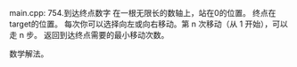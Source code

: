 main.cpp:
754.到达终点数字
在一根无限长的数轴上，站在0的位置。
终点在target的位置。
每次你可以选择向左或向右移动。第 n 次移动（从 1 开始），可以走 n 步。
返回到达终点需要的最小移动次数。

数学解法。
